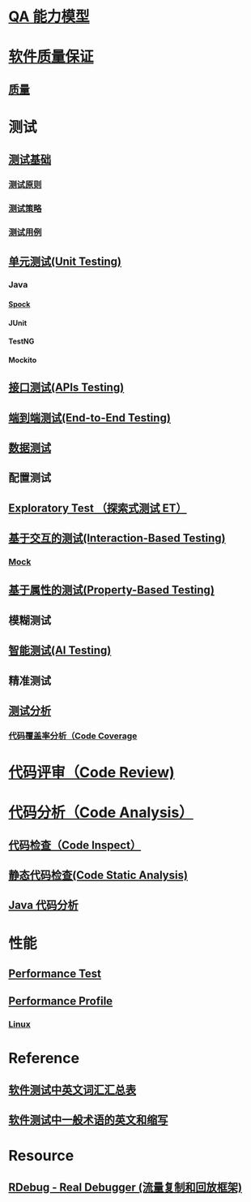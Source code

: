 
# [QA 能力模型](_pic/QA-capacity-model.png)

# [软件质量保证](SQA/README.md)
## [质量](SQA/Quality/README.md)

# 测试
## [测试基础](Testing/Basic/README.md)
### [测试原则](Testing/Basic/README.md)
### [测试策略](Testing/Basic/README.md)
### [测试用例](Testing/Basic/README.md)

## [单元测试(Unit Testing)](Testing/UnitTest/README.md)
### Java
#### [Spock](Testing/UnitTest/Java/Spock/README.md)
#### JUnit
#### TestNG
#### Mockito

## [接口测试(APIs Testing)](Testing/APIsTest/README.md)

## [端到端测试(End-to-End Testing)](Testing/EndToEnd-Test/README.md)


## [数据测试](Testing/DataTest/README.md)

## 配置测试

## [Exploratory Test （探索式测试 ET）](ET/README.md)

## [基于交互的测试(Interaction-Based Testing)]()
### [Mock](Testing/InteractionBasedTest/Mock/README.md)

## [基于属性的测试(Property-Based Testing)](Testing/PropertyBasedTest/README.md)
## 模糊测试

## [智能测试(AI Testing)](Testing/AITest/README.md)
## 精准测试

## [测试分析](Testing/Analysis/README.md)
### [代码覆盖率分析（Code Coverage](code-coverage/README.md)

# [代码评审（Code Review)](CodeReview/CR/README.md)
# [代码分析（Code Analysis）](CodeAnalysis/README.md)
## [代码检查（Code Inspect）](CodeAnalysis/CodeInspect/README.md)
## [静态代码检查(Code Static Analysis)](CodeAnalysis/StaticAnalysis/README.md)
## [Java 代码分析](CodeAnalysis/Java/README.md)

# 性能
## [Performance Test](Perf/PerfTest/README.md)
## [Performance Profile](Perf/Profile/README.md)
### [Linux](Perf/Profile/Linux/README.md)

# Reference
## [软件测试中英文词汇汇总表](https://www.cnblogs.com/kenfang/articles/4307935.html)
## [软件测试中一般术语的英文和缩写](http://www.51testing.com/html/12/480312-814448.html)

# Resource
## [RDebug - Real Debugger (流量复制和回放框架)](https://github.com/didi/rdebug)
